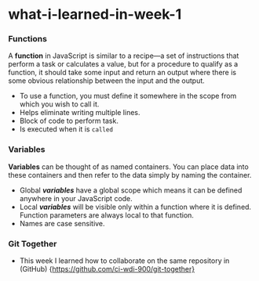 # what-i-learned-in-week-1

### Functions 

 A **function** in JavaScript is similar to a recipe—a set of instructions that perform a task or calculates a value, but for a procedure to qualify as a function, it should take some input and return an output where there is some obvious relationship between the input and the output. 
   * To use a function, you must define it somewhere in the scope from which you wish to call it.
   * Helps eliminate writing multiple lines.
   * Block of code to perform task.
   * Is executed when it is `called` 

### Variables

**Variables** can be thought of as named containers. You can place data into these containers and then refer to the data simply by naming the container.
   * Global ***variables*** have a global scope which means it can be defined anywhere in your JavaScript code.
   * Local ***variables*** will be visible only within a function where it is defined. Function parameters are always local to that function.
   * Names are case sensitive. 

### Git Together 
 
   * This week I learned how to collaborate on the same repository in (GitHub) {https://github.com/ci-wdi-900/git-together}

